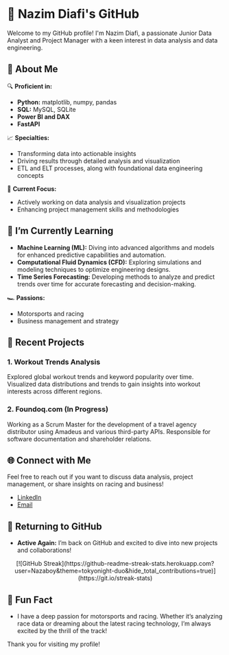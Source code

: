 # 🚀 Nazim Diafi's GitHub

Welcome to my GitHub profile! I'm Nazim Diafi, a passionate Junior Data Analyst and Project Manager with a keen interest in data analysis and data engineering.

## 🌟 About Me

🔍 **Proficient in:**  
- **Python:** matplotlib, numpy, pandas
- **SQL:** MySQL, SQLite
- **Power BI and DAX**
- **FastAPI**

📈 **Specialties:**  
- Transforming data into actionable insights
- Driving results through detailed analysis and visualization
- ETL and ELT processes, along with foundational data engineering concepts

🚀 **Current Focus:**  
- Actively working on data analysis and visualization projects
- Enhancing project management skills and methodologies

## 🌱 I’m Currently Learning

- **Machine Learning (ML):** Diving into advanced algorithms and models for enhanced predictive capabilities and automation.
- **Computational Fluid Dynamics (CFD):** Exploring simulations and modeling techniques to optimize engineering designs.
- **Time Series Forecasting:** Developing methods to analyze and predict trends over time for accurate forecasting and decision-making.

🏎️ **Passions:**  
- Motorsports and racing
- Business management and strategy

## 🚀 Recent Projects

### 1. **Workout Trends Analysis**
Explored global workout trends and keyword popularity over time. Visualized data distributions and trends to gain insights into workout interests across different regions.

### 2. **Foundoq.com** (In Progress)
Working as a Scrum Master for the development of a travel agency distributor using Amadeus and various third-party APIs. Responsible for software documentation and shareholder relations.

## 🌐 Connect with Me

Feel free to reach out if you want to discuss data analysis, project management, or share insights on racing and business!

- [LinkedIn](https://www.linkedin.com/in/nazim-diafi)
- [Email](mailto:diafinazim@gmail.com)

## 🌟 Returning to GitHub

- **Active Again:** I’m back on GitHub and excited to dive into new projects and collaborations!

<center>[![GitHub Streak](https://github-readme-streak-stats.herokuapp.com?user=Nazaboy&theme=tokyonight-duo&hide_total_contributions=true)](https://git.io/streak-stats)</center>

## 🎉 Fun Fact

- I have a deep passion for motorsports and racing. Whether it’s analyzing race data or dreaming about the latest racing technology, I’m always excited by the thrill of the track!

Thank you for visiting my profile!
